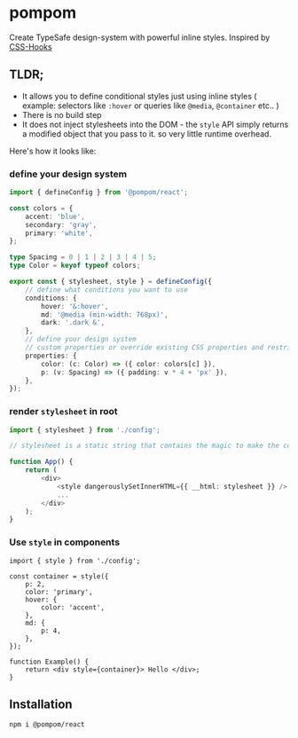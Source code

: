 # pompom

Create TypeSafe design-system with powerful inline styles. Inspired by [CSS-Hooks](https://css-hooks.com/)

## TLDR;

- It allows you to define conditional styles just using inline styles ( example: selectors like `:hover` or queries like `@media`, `@container` etc.. )
- There is no build step
- It does not inject stylesheets into the DOM - the `style` API simply returns a modified object that you pass to it. so very little runtime overhead.

Here's how it looks like:

### define your design system

```ts
import { defineConfig } from '@pompom/react';

const colors = {
	accent: 'blue',
	secondary: 'gray',
	primary: 'white',
};

type Spacing = 0 | 1 | 2 | 3 | 4 | 5;
type Color = keyof typeof colors;

export const { stylesheet, style } = defineConfig({
	// define what conditions you want to use
	conditions: {
		hover: '&:hover',
		md: '@media (min-width: 768px)',
		dark: '.dark &',
	},
	// define your design system
	// custom properties or override existing CSS properties and restrict their values to a specific set of values
	properties: {
		color: (c: Color) => ({ color: colors[c] }),
		p: (v: Spacing) => ({ padding: v * 4 + 'px' }),
	},
});
```

### render `stylesheet` in root

```ts
import { stylesheet } from './config';

// stylesheet is a static string that contains the magic to make the conditions work on inline styles

function App() {
	return (
		<div>
			<style dangerouslySetInnerHTML={{ __html: stylesheet }} />
			...
		</div>
	);
}
```

### Use `style` in components

```tsx
import { style } from './config';

const container = style({
	p: 2,
	color: 'primary',
	hover: {
		color: 'accent',
	},
	md: {
		p: 4,
	},
});

function Example() {
	return <div style={container}> Hello </div>;
}
```

## Installation

```bash
npm i @pompom/react
```
